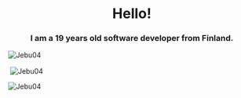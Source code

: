 <h1 align="center">Hello!</h1>
<h3 align="center">I am  a 19 years old software developer from Finland.</h3>

<p><img align="center" src="https://github-readme-stats.vercel.app/api/top-langs?username=Jebu04&show_icons=true&locale=en&layout=compact" alt="Jebu04" /></p>

<p>&nbsp;<img align="center" src="https://github-readme-stats.vercel.app/api?username=Jebu04&show_icons=true&locale=en" alt="Jebu04" /></p>

<p><img align="center" src="https://github-readme-streak-stats.herokuapp.com/?user=Jebu04&" alt="Jebu04" /></p>
